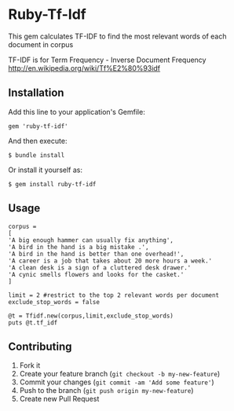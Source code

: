 # Ruby-Tf-Idf

This gem calculates TF-IDF to find the most relevant words of each document in corpus

TF-IDF is for Term Frequency - Inverse Document Frequency
http://en.wikipedia.org/wiki/Tf%E2%80%93idf

## Installation

Add this line to your application's Gemfile:

    gem 'ruby-tf-idf'

And then execute:

    $ bundle install

Or install it yourself as:

    $ gem install ruby-tf-idf

## Usage

    corpus = 
	[
	'A big enough hammer can usually fix anything',
	'A bird in the hand is a big mistake .',
	'A bird in the hand is better than one overhead!',
	'A career is a job that takes about 20 more hours a week.'
	'A clean desk is a sign of a cluttered desk drawer.'
	'A cynic smells flowers and looks for the casket.'
	]
	
    limit = 2 #restrict to the top 2 relevant words per document
    exclude_stop_words = false

    @t = Tfidf.new(corpus,limit,exclude_stop_words)
    puts @t.tf_idf


## Contributing

1. Fork it
2. Create your feature branch (`git checkout -b my-new-feature`)
3. Commit your changes (`git commit -am 'Add some feature'`)
4. Push to the branch (`git push origin my-new-feature`)
5. Create new Pull Request
